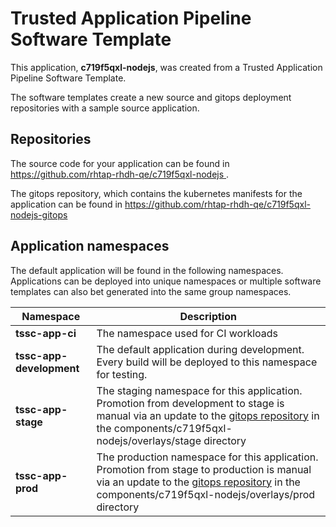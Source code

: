 # Trusted Application Pipeline Software Template

This application, **c719f5qxl-nodejs**, was created from a Trusted Application Pipeline Software Template.

The software templates create a new source and gitops deployment repositories with a sample source application. 

## Repositories

The source code for your application can be found in [https://github.com/rhtap-rhdh-qe/c719f5qxl-nodejs ](https://github.com/rhtap-rhdh-qe/c719f5qxl-nodejs ).
 
The gitops repository, which contains the kubernetes manifests for the application can be found in 
[https://github.com/rhtap-rhdh-qe/c719f5qxl-nodejs-gitops ](https://github.com/rhtap-rhdh-qe/c719f5qxl-nodejs-gitops ) 

## Application namespaces 

The default application will be found in the following namespaces. Applications can be deployed into unique namespaces or multiple software templates can also bet generated into the same group namespaces.  

|  Namespace   |  Description   |  
| -------- | -------- |
| **tssc-app-ci** | The namespace used for CI workloads |
| **tssc-app-development** | The default application during development. Every build will be deployed to this namespace for testing. |
| **tssc-app-stage** | The staging namespace for this application. Promotion from development to stage is manual via an update to the [gitops repository](https://github.com/rhtap-rhdh-qe/c719f5qxl-nodejs-gitops ) in the components/c719f5qxl-nodejs/overlays/stage directory |
| **tssc-app-prod** | The production namespace for this application. Promotion from stage to production is manual via an update to the [gitops repository](https://github.com/rhtap-rhdh-qe/c719f5qxl-nodejs-gitops ) in the components/c719f5qxl-nodejs/overlays/prod directory |